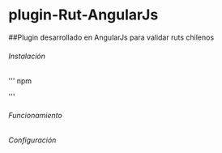 # plugin-Rut-AngularJs
##Plugin desarrollado en AngularJs para validar ruts chilenos

###### Instalación
'''
npm

'''
###### Funcionamiento
###### Configuración


